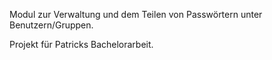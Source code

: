 Modul zur Verwaltung und dem Teilen von Passwörtern unter Benutzern/Gruppen.

Projekt für Patricks Bachelorarbeit.
